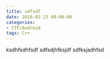 ```yaml
---
title: sdfsdf
date: 2018-02-23 00:00:00
categories:
- CTF/Android
tags: C++ 
---
```


ksdhfsdhfsdf
sdfsdjhfksjdf
sdfksjadhfsd